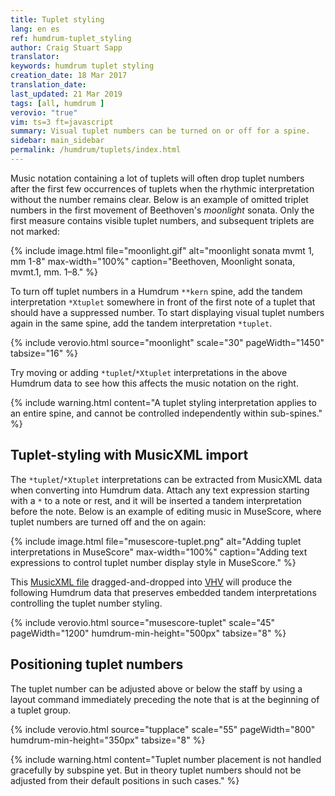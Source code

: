 ```yaml
---
title: Tuplet styling
lang: en es
ref: humdrum-tuplet_styling
author: Craig Stuart Sapp
translator: 
keywords: humdrum tuplet styling
creation_date: 18 Mar 2017
translation_date: 
last_updated: 21 Mar 2019
tags: [all, humdrum ]
verovio: "true"
vim: ts=3 ft=javascript
summary: Visual tuplet numbers can be turned on or off for a spine.
sidebar: main_sidebar
permalink: /humdrum/tuplets/index.html
---
```



Music notation containing a lot of tuplets will often drop tuplet
numbers after the first few occurrences of tuplets when the
rhythmic interpretation without the number remains clear.  Below
is an example of omitted triplet numbers in the first movement of
Beethoven's *moonlight* sonata.  Only the first measure contains
visible tuplet numbers, and subsequent triplets are not marked:

{% include image.html
	file="moonlight.gif"
	alt="moonlight sonata mvmt 1, mm 1-8"
	max-width="100%"
	caption="Beethoven, Moonlight sonata, mvmt.1, mm. 1&ndash;8."
%}

To turn off tuplet numbers in a Humdrum `**kern` spine, add the
tandem interpretation `*Xtuplet` somewhere in front of the first
note of a tuplet that should have a suppressed number.  To start
displaying visual tuplet numbers again in the same spine, add
the tandem interpretation `*tuplet`.

{% include verovio.html
	source="moonlight"
	scale="30"
	pageWidth="1450"
	tabsize="16"
%}
<script type="application/json" id="moonlight">
**kern	**kern
*clefF4	*clefG2
*k[f#c#g#d#]	*k[f#c#g#d#]
*c#:	*c#:
*M2/2	*M2/2
*MM54	*MM54
=1-	=1-
1CC# 1C#	12G#L
.	12c#
.	12eJ
.	12G#L
.	12c#
.	12eJ
.	12G#L
.	12c#
.	12eJ
.	12G#L
.	12c#
.	12eJ
*	*Xtuplet
=2	=2
1BBB 1BB	12G#L
.	12c#
.	12eJ
.	12G#L
.	12c#
.	12eJ
.	12G#L
.	12c#
.	12eJ
.	12G#L
.	12c#
.	12eJ
=3	=3
2AAA 2AA	12AL
.	12c#
.	12eJ
.	12AL
.	12c#
.	12eJ
2FFF# 2FF#	12AL
.	12dn
.	12f#J
.	12AL
.	12d
.	12f#J
=4	=4
2GGG# 2GG#	12G#L
.	12B#
.	12f#J
.	12G#L
.	12c#
.	12eJ
2GGG# 2GG#	12G#L
.	12c#
.	12d#XJ
.	12F#Lj
.	12B#
.	12d#J
=5	=5
*	*^
1CC# 1GG# 1C#	2r	12EL
.	.	12G#
.	.	12c#J
.	.	12G#L
.	.	12c#
.	.	12eJ
.	4r	12G#L
.	.	12c#
.	.	12eJ
!	!	!
.	8.g#L	12G#L
.	.	12c#
.	.	12eJ
.	16g#Jk	.
=6	=6	=6
1BBB# 1GG# 1BB#	2.g#	12G#L
.	.	12d#
.	.	12f#J
.	.	12G#L
.	.	12d#
.	.	12f#J
.	.	12G#L
.	.	12d#
.	.	12f#J
.	8.g#L	12G#L
.	.	12d#
.	.	12f#J
.	16g#Jk	.
=7	=7	=7
(<2CC# (>2C#	(2g#	12G#L
.	.	12c#
.	.	12eJ
.	.	12G#L
.	.	12c#
.	.	12eJ
2FFF#) 2FF#)	2a	12AL
.	.	12c#
.	.	12f#J
.	.	12AL
.	.	12c#
.	.	12f#J
=8	=8	=8
2BBB 2BB	2g#	12G#L
.	.	12B
.	.	12eJ
.	.	12G#L
.	.	12B
.	.	12eJ
2BBB 2BB	4f#	12AL
.	.	12B
.	.	12d#J
.	4b	12AL
.	.	12B
.	.	12d#J
=9	=9	=9
*	*v	*v
*-	*-
!!!RDF**kern: < = below
!!!RDF**kern: > = above
</script>

Try moving or adding `*tuplet`/`*Xtuplet` interpretations in the above 
Humdrum data to see how this affects the music notation on the right.

{% include warning.html
	content="A tuplet styling interpretation applies to an entire spine, and cannot be controlled independently within sub-spines."
%}


## Tuplet-styling with MusicXML import ##

The `*tuplet`/`*Xtuplet` interpretations can be extracted from MusicXML data when converting into
Humdrum data.  Attach any text expression starting with a `*` to a note or rest, and it will be inserted
a tandem interpretation before the note.   Below is an example of editing music in MuseScore, where
tuplet numbers are turned off and the on again:

{% include image.html
	file="musescore-tuplet.png"
	alt="Adding tuplet interpretations in MuseScore"
	max-width="100%"
	caption="Adding text expressions to control tuplet number display style in MuseScore."
%}

This <a target='_blank' href='tuplet.musicxml'>MusicXML file</a> dragged-and-dropped into 
[VHV](https://verovio.humdrum.org) will produce the following Humdrum data that preserves 
embedded tandem interpretations controlling the tuplet number styling.

{% include verovio.html
	source="musescore-tuplet"
	scale="45"
	pageWidth="1200"
	humdrum-min-height="500px"
	tabsize="8"
%}
<script type="application/json" id="musescore-tuplet">
**kern
*clefG2
*k[]
*M4/4
=1
12ccL
12dd
12ccJ
12ddL
12cc
12ddJ
*Xtuplet
12ddL
12ee
12ddJ
12ccL
12dd
12ccJ
=2
12ddL
12cc
12ddJ
*tuplet
12ccL
12dd
12ccJ
12ddL
12cc
12ddJ
12ccL
12ee
12ddJ
==
*-
</script>



## Positioning tuplet numbers ##

The tuplet number can be adjusted above or below the staff by using a layout
command immediately preceding the note that is at the beginning of a 
tuplet group.


{% include verovio.html
	source="tupplace"
	scale="55"
	pageWidth="800"
	humdrum-min-height="350px"
	tabsize="8"
%}
<script type="application/json" id="tupplace">
**kern
*M4/4
=
12fL
12g
12aJ
!LO:TUP:b
12fL
12g
12aJ
12ffL
12ee
12ddJ
!LO:TUP:a
12ffL
12ee
12ddJ
=
*-
</script>




{% include warning.html
	content="Tuplet number placement is not handled gracefully by subspine yet.  But in theory tuplet numbers should not be adjusted from their default positions in such cases."
%}




